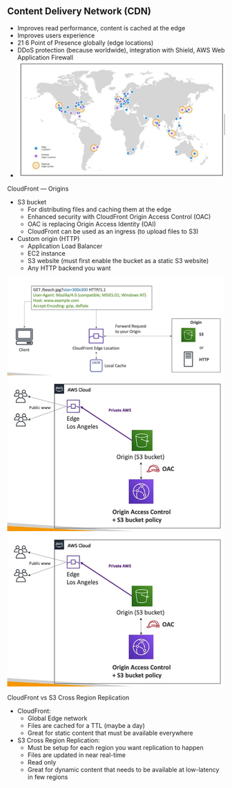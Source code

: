 ##  Content Delivery Network (CDN)

* Improves read performance, content is cached at the edge
* Improves users experience
* 21 6 Point of Presence globally (edge locations)
* DDoS protection (because worldwide), integration with Shield, AWS Web Application Firewall
* ![cf](images/cf.jpg)

CloudFront — Origins
* S3 bucket
  * For distributing files and caching them at the edge
  * Enhanced security with CloudFront Origin Access Control (OAC)
  * OAC is replacing Origin Access Identity (OAI)
  * CloudFront can be used as an ingress (to upload files to S3)
* Custom origin (HTTP)
  * Application Load Balancer
  * EC2 instance
  * S3 website (must first enable the bucket as a static S3 website)
  * Any HTTP backend you want

![cf_origns](images/cf_origins.jpg)
![cf_use](images/cF_use1.jpg)
![cf_use1](images/cf_use1.jpg)

CloudFront vs S3 Cross Region Replication
* CloudFront:
  * Global Edge network
  * Files are cached for a TTL (maybe a day)
  * Great for static content that must be available everywhere
* S3 Cross Region Replication:
  * Must be setup for each region you want replication to happen
  * Files are updated in near real-time
  * Read only
  * Great for dynamic content that needs to be available at low-latency in few regions